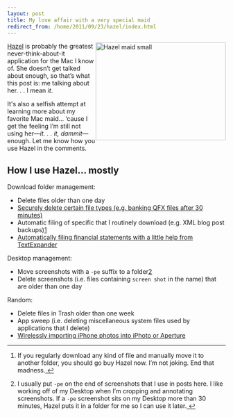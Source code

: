 ```yaml
---
layout: post
title: My love affair with a very special maid
redirect_from: /home/2011/09/23/hazel/index.html
---
```

<p><img style="float: right;" title="hazel-maid-small.jpg" src="/img/hazel-maid-small.jpg" border="0" alt="Hazel maid small" width="300" height="225" /></p>
<p><a href="http://www.noodlesoft.com/hazel.php">Hazel</a> is probably the greatest never-think-about-it application for the Mac I know of. She doesn’t get talked about enough, so that’s what this post is: me talking about her. . . I mean <em>it</em>.</p>
<p>It's also a selfish attempt at learning more about my favorite Mac maid… ‘cause I get the feeling I’m still not using her—<em>it. . . it, dammit</em>—enough. Let me know how you use Hazel in the comments.</p>
<h2 id="howiusehazel...mostly">How I use Hazel… mostly</h2>
<p>Download folder management:</p>
<ul>
<li>Delete files older than one day</li>
<li><a href="http://www.practicallyefficient.com/2010/07/27/how-to-turn-hazel-into-a-security-guard-for-your-mac/">Securely delete certain file types (e.g. banking QFX files after 30 minutes)</a></li>
<li>Automatic filing of specific that I routinely download (e.g. XML blog post backups)<a id="fnref:f1" class="footnote" title="see footnote" href="#fn:f1">1</a></li>
<li><a href="http://www.practicallyefficient.com/2011/02/11/financial-statements-textexpander-hazel-and-you/">Automatically filing financial statements with a little help from TextExpander</a></li>
</ul>
<p>Desktop management:</p>
<ul>
<li>Move screenshots with a <code>-pe</code> suffix to a folder<a id="fnref:f2" class="footnote" title="see footnote" href="#fn:f2">2</a></li>
<li>Delete screenshots (i.e. files containing <code>screen shot</code> in the name) that are older than one day</li>
</ul>
<p>Random:</p>
<ul>
<li>Delete files in Trash older than one week</li>
<li>App sweep (i.e. deleting miscellaneous system files used by applications that I delete)</li>
<li><a href="http://www.practicallyefficient.com/2011/04/21/dropbox-photos-ios/">Wirelessly importing iPhone photos into iPhoto or Aperture</a></li>
</ul>
<ul>
</ul>
<div class="footnotes">
<hr />
<ol>
<li id="fn:f1">
<p>If you regularly download any kind of file and manually move it to another folder, you should go buy Hazel now. I’m not joking. End that madness.<a class="reversefootnote" title="return to article" href="#fnref:f1"> ↩</a></p>
</li>
<li id="fn:f2">
<p>I usually put <code>-pe</code> on the end of screenshots that I use in posts here. I like working off of my Desktop when I’m cropping and annotating screenshots. If a <code>-pe</code> screenshot sits on my Desktop more than 30 minutes, Hazel puts it in a folder for me so I can use it later.<a class="reversefootnote" title="return to article" href="#fnref:f2"> ↩</a></p>
</li>
</ol>
</div>
